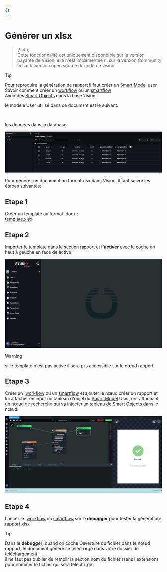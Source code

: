 ```yaml
---
{}
---
```

   
# Générer un xlsx   
   
> [!info]    
> Cette fonctionnalité est uniquement disponbible sur la version payante de Vision, elle n'est implémentée ni sur la version Community  ni sur la version open source du code de vision   
   
> [!tip]    
> Pour reproduire la génération de rapport il faut créer un [Smart Model](../_glossaire/Glossaire.md) user   
> Savoir comment créer un [workflow](../_glossaire/Glossaire.md) ou un [smartflow](../_glossaire/Glossaire.md)   
> Avoir des [Smart Objects](../_glossaire/Glossaire.md) dans la base Vision.   
   
le modèle User utilisé dans ce document est le suivant:   
   
 <img src="../_assets/images/rapports/mod%C3%A8le_user.png" width="300" alt="" title="" />   
   
les données dans la database   
   
<img src="../_assets/images/rapports/database_user.png" width="650" alt="" title="" />   
   
Pour générer un document au format xlsx dans Vision, il faut suivre les étapes suivantes:   
   
## Etape 1    
Créer un template au format .docx :    
[template.xlsx](https://doc.algotech.vision/_assets/docs/template.xlsx)   
   
## Etape 2   
Importer le template dans la section rapport et **l'activer** avec la coche en haut à gauche en face de activé   
   
 <img src="../_assets/images/rapports/importer%20template%20xlsx.gif" width="650" alt="" title="" />   
    
> [!warning]    
> si le template n'est pas activé il sera pas accessible sur le nœud rapport.   
   
## Etape 3   
Créer un  [workflow](../_glossaire/Glossaire.md) ou un [smartflow](../_glossaire/Glossaire.md) et ajouter le nœud créer un rapport et lui attacher en input un tableau d'objet du [Smart Model](../_glossaire/Glossaire.md) User, en rattachant un nœud de recherche qui va injecter un tableau de [Smart Objects](../_glossaire/Glossaire.md) dans le nœud.    
   
 <img src="../_assets/images/rapports/Smartflow_rapport.png" width="650" alt="" title="" />   
   
## Etape 4   
Lancer le  [workflow](../_glossaire/Glossaire.md) ou [smartflow](../_glossaire/Glossaire.md) sur le **debugger** pour tester la génération:  [rapport.xlsx](https://doc.algotech.vision/_assets/docs/rapport.xlsx)   
   
> [!tip]    
> Dans le **debugger**, quand on coche Ouverture du fichier dans le nœud rapport, le document généré se télécharge dans votre dossier de téléchargement.   
> il ne faut pas oublier de remplir la section nom du fichier (sans l'extension) pour nommer le fichier qui sera téléchargé